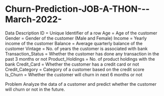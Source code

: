# Churn-Prediction-JOB-A-THON---March-2022-
Data Description
ID = Unique Identifier of a row Age = Age of the customer Gender = Gender of the customer (Male and Female) Income = Yearly income of the customer Balance = Average quarterly balance of the customer Vintage = No. of years the customer is associated with bank Transaction_Status = Whether the customer has done any transaction in the past 3 months or not Product_Holdings = No. of product holdings with the bank Credit_Card = Whether the customer has a credit card or not Credit_Category = Category of a customer based on the credit score Is_Churn = Whether the customer will churn in next 6 months or not

Problem
Analyze the data of a customer and predict whether the customer will churn or not in the future.
